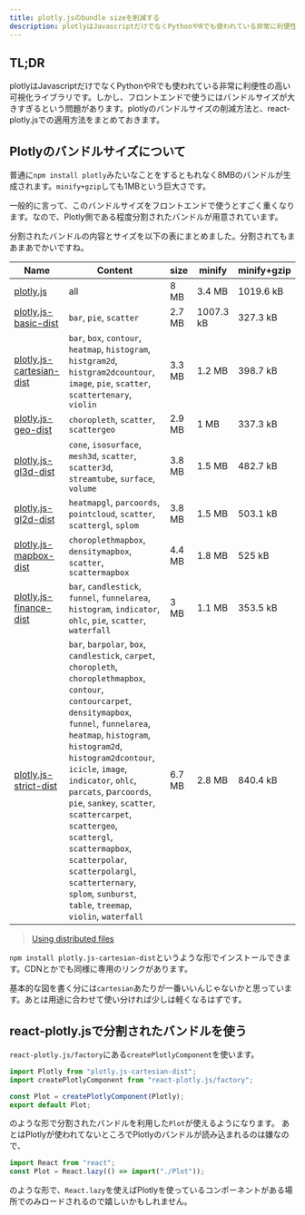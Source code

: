 ```yaml
---
title: plotly.jsのbundle sizeを削減する
description: plotlyはJavascriptだけでなくPythonやRでも使われている非常に利便性の高いライブラリです。しかし、フロントエンドで使うにはバンドルサイズが大きすぎるという問題があります。plotlyのバンドルサイズの削減方法と、react-plotly.jsでの適用方法をまとめておきます。
---
```


## TL;DR

plotlyはJavascriptだけでなくPythonやRでも使われている非常に利便性の高い可視化ライブラリです。しかし、フロントエンドで使うにはバンドルサイズが大きすぎるという問題があります。plotlyのバンドルサイズの削減方法と、react-plotly.jsでの適用方法をまとめておきます。

## Plotlyのバンドルサイズについて

普通に`npm install plotly`みたいなことをするともれなく8MBのバンドルが生成されます。`minify+gzip`しても1MBという巨大さです。

一般的に言って、このバンドルサイズをフロントエンドで使うとすごく重くなります。なので、Plotly側である程度分割されたバンドルが用意されています。

分割されたバンドルの内容とサイズを以下の表にまとめました。分割されてもまあまあでかいですね。

|Name|Content|size|minify|minify+gzip|
|---|---|---|---|---|
|[plotly.js](https://www.npmjs.com/package/plotly.js)|all|8 MB|3.4 MB|1019.6 kB|
|[plotly.js-basic-dist](https://www.npmjs.com/package/plotly.js-basic-dist)|`bar`, `pie`, `scatter`|2.7 MB|1007.3 kB|327.3 kB|
|[plotly.js-cartesian-dist](https://www.npmjs.com/package/plotly.js-cartesian-dist)|`bar`, `box`, `contour`, `heatmap`, `histogram`, `histgram2d`, `histgram2dcountour`, `image`, `pie`, `scatter`, `scattertenary`, `violin`|3.3 MB|1.2 MB|398.7 kB|
|[plotly.js-geo-dist](https://www.npmjs.com/package/plotly.js-geo-dist)|`choropleth`, `scatter`, `scattergeo`|2.9 MB|1 MB|	337.3 kB|
|[plotly.js-gl3d-dist](https://www.npmjs.com/package/plotly.js-gl3d-dist)|`cone`, `isosurface`, `mesh3d`, `scatter`, `scatter3d`, `streamtube`, `surface`, `volume`|3.8 MB|	1.5 MB|482.7 kB|
|[plotly.js-gl2d-dist](https://www.npmjs.com/package/plotly.js-gl2d-dist)|`heatmapgl`, `parcoords`, `pointcloud`, `scatter`, `scattergl`, `splom`|3.8 MB|1.5 MB|503.1 kB|
|[plotly.js-mapbox-dist](https://www.npmjs.com/package/plotly.js-mapbox-dist)|`choroplethmapbox`, `densitymapbox`, `scatter`, `scattermapbox`|4.4 MB|1.8 MB|525 kB|
|[plotly.js-finance-dist](https://www.npmjs.com/package/plotly.js-finance-dist)|`bar`, `candlestick`, `funnel`, `funnelarea`, `histogram`, `indicator`, `ohlc`, `pie`, `scatter`, `waterfall`|3 MB|1.1 MB|353.5 kB|
|[plotly.js-strict-dist](https://www.npmjs.com/package/plotly.js-strict-dist)|`bar`, `barpolar`, `box`, `candlestick`, `carpet`, `choropleth`, `choroplethmapbox`, `contour`, `contourcarpet`, `densitymapbox`, `funnel`, `funnelarea`, `heatmap`, `histogram`, `histogram2d`, `histogram2dcontour`, `icicle`, `image`, `indicator`, `ohlc`, `parcats`, p`arcoords`, `pie`, `sankey`, `scatter`, `scattercarpet`, `scattergeo`, `scattergl`, `scattermapbox`, `scatterpolar`, `scatterpolargl`, `scatterternary`, `splom`, `sunburst`, `table`, `treemap`, `violin`, `waterfall`|6.7 MB|2.8 MB|840.4 kB|

> [Using distributed files](https://github.com/plotly/plotly.js/blob/master/dist/README.md)

`npm install plotly.js-cartesian-dist`というような形でインストールできます。CDNとかでも同様に専用のリンクがあります。

基本的な図を書く分には`cartesian`あたりが一番いいんじゃないかと思っています。あとは用途に合わせて使い分ければ少しは軽くなるはずです。

## react-plotly.jsで分割されたバンドルを使う

`react-plotly.js/factory`にある`createPlotlyComponent`を使います。

```jsx:title=Plot.jsx
import Plotly from "plotly.js-cartesian-dist";
import createPlotlyComponent from "react-plotly.js/factory";

const Plot = createPlotlyComponent(Plotly);
export default Plot;
```

のような形で分割されたバンドルを利用した`Plot`が使えるようになります。
あとはPlotlyが使われてないところでPlotlyのバンドルが読み込まれるのは嫌なので、

```jsx
import React from "react";
const Plot = React.lazy(() => import("./Plot"));
```

のような形で、`React.lazy`を使えばPlotlyを使っているコンポーネントがある場所でのみロードされるので嬉しいかもしれません。
